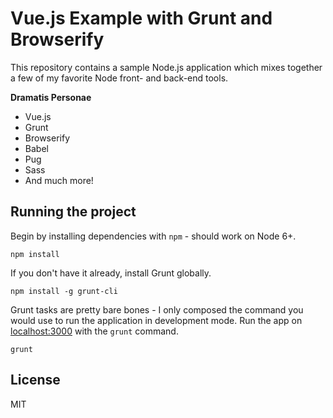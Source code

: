 # Vue.js Example with Grunt and Browserify

This repository contains a sample Node.js application which mixes together a
few of my favorite Node front- and back-end tools. 

__Dramatis Personae__
* Vue.js
* Grunt
* Browserify
* Babel
* Pug
* Sass
* And much more!

## Running the project

Begin by installing dependencies with `npm` - should work on Node 6+.

```
npm install
```

If you don't have it already, install Grunt globally.

```
npm install -g grunt-cli
```

Grunt tasks are pretty bare bones - I only composed the command you would use
to run the application in development mode. Run the app on
[localhost:3000](http://localhost:3000/) with the `grunt` command.

```
grunt
```

## License

MIT